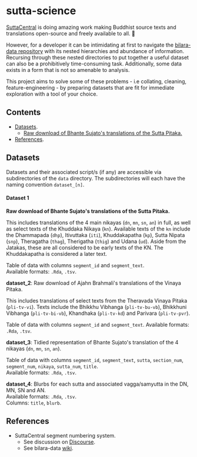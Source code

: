# sutta-science

[SuttaCentral](https://github.com/suttacentral) is doing amazing work making Buddhist source texts and translations open-source and freely available to all. :tada: 

However, for a developer it can be intimidating at first to navigate the [bilara-data repository](https://github.com/suttacentral/bilara-data) with its nested hierarchies and abundance of information. Recursing through these nested directories to put together a useful dataset can also be a prohibitively time-consuming task. Additionally, some data exists in a form that is not so amenable to analysis.

This project aims to solve some of these problems - i.e collating, cleaning, feature-engineering - by preparing datasets that are fit for immediate exploration with a tool of your choice.

## Contents

* [Datasets](#datasets).
    - [Raw download of Bhante Sujato's translations of the Sutta Pitaka.](#dataset_1:) 
* [References](#references).

## Datasets

Datasets and their associated script/s (if any) are accessible via subdirectories of the `data` directory. The subdirectories will each have the naming convention `dataset_[n]`.

#### Dataset 1 
**Raw download of Bhante Sujato's translations of the Sutta Pitaka.**

This includes translations of the 4 main nikayas (`dn`, `mn`, `sn`, `an`) in full, as well as select texts of the Khuddaka Nikaya (`kn`). Available texts of the `kn` include the Dhammapada (`dhp`), Itivuttaka (`iti`), Khuddakapatha (`kp`), Sutta Nipata (`snp`), Theragatha (`thag`), Therigatha (`thig`) and Udana (`ud`). Aside from the Jatakas, these are all considered to be early texts of the KN. The Khuddakapatha is considered a later text.

Table of data with columns `segment_id` and `segment_text`.  
Available formats: `.Rda`, `.tsv`.  

**dataset_2**: Raw download of Ajahn Brahmali's translations of the Vinaya Pitaka.

This includes translations of select texts from the Theravada Vinaya Pitaka (`pli-tv-vi`). Texts include the Bhikkhu Vibhanga (`pli-tv-bu-vb`), Bhikkhuni Vibhanga (`pli-tv-bi-vb`), Khandhaka (`pli-tv-kd`) and Parivara (`pli-tv-pvr`).

Table of data with columns `segment_id` and `segment_text`.
Available formats: `.Rda`, `.tsv`.

**dataset_3**: Tidied representation of Bhante Sujato's translation of the 4 nikayas (`dn`, `mn`, `sn`, `an`).  

Table of data with columns `segment_id`, `segment_text`, `sutta`, `section_num`, `segment_num`, `nikaya`, `sutta_num`, `title`.  
Available formats: `.Rda`, `.tsv`.  

**dataset_4**: Blurbs for each sutta and associated vagga/samyutta in the DN, MN, SN and AN.  
Available formats: `.Rda`, `.tsv`.  
Columns: `title`, `blurb`. 

## References

* SuttaCentral segment numbering system.
    - See discussion on [Discourse](https://discourse.suttacentral.net/t/making-sense-of-the-segment-numbering-system/23121).
    - See bilara-data [wiki](https://github.com/suttacentral/bilara-data/wiki/Bilara-segment-number-spec).